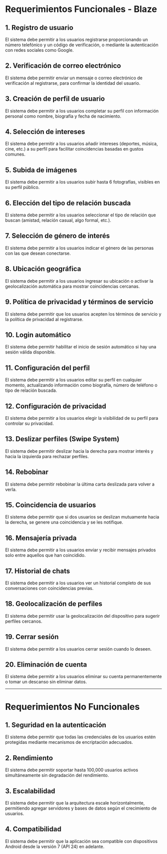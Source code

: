 # Requerimientos Funcionales - Blaze

## 1. Registro de usuario
El sistema debe permitir a los usuarios registrarse proporcionando un número telefónico y un código de verificación, o mediante la autenticación con redes sociales como Google.

## 2. Verificación de correo electrónico
El sistema debe permitir enviar un mensaje o correo electrónico de verificación al registrarse, para confirmar la identidad del usuario.

## 3. Creación de perfil de usuario
El sistema debe permitir a los usuarios completar su perfil con información personal como nombre, biografía y fecha de nacimiento.

## 4. Selección de intereses
El sistema debe permitir a los usuarios añadir intereses (deportes, música, cine, etc.) a su perfil para facilitar coincidencias basadas en gustos comunes.

## 5. Subida de imágenes
El sistema debe permitir a los usuarios subir hasta 6 fotografías, visibles en su perfil público.

## 6. Elección del tipo de relación buscada
El sistema debe permitir a los usuarios seleccionar el tipo de relación que buscan (amistad, relación casual, algo formal, etc.).

## 7. Selección de género de interés
El sistema debe permitir a los usuarios indicar el género de las personas con las que desean conectarse.

## 8. Ubicación geográfica
El sistema debe permitir a los usuarios ingresar su ubicación o activar la geolocalización automática para mostrar coincidencias cercanas.

## 9. Política de privacidad y términos de servicio
El sistema debe permitir que los usuarios acepten los términos de servicio y la política de privacidad al registrarse.

## 10. Login automático
El sistema debe permitir habilitar el inicio de sesión automático si hay una sesión válida disponible.

## 11. Configuración del perfil
El sistema debe permitir a los usuarios editar su perfil en cualquier momento, actualizando información como biografía, número de teléfono o tipo de relación buscada.

## 12. Configuración de privacidad
El sistema debe permitir a los usuarios elegir la visibilidad de su perfil para controlar su privacidad.

## 13. Deslizar perfiles (Swipe System)
El sistema debe permitir deslizar hacia la derecha para mostrar interés y hacia la izquierda para rechazar perfiles.

## 14. Rebobinar
El sistema debe permitir rebobinar la última carta deslizada para volver a verla.

## 15. Coincidencia de usuarios
El sistema debe permitir que si dos usuarios se deslizan mutuamente hacia la derecha, se genere una coincidencia y se les notifique.

## 16. Mensajería privada
El sistema debe permitir a los usuarios enviar y recibir mensajes privados solo entre aquellos que han coincidido.

## 17. Historial de chats
El sistema debe permitir a los usuarios ver un historial completo de sus conversaciones con coincidencias previas.

## 18. Geolocalización de perfiles
El sistema debe permitir usar la geolocalización del dispositivo para sugerir perfiles cercanos.

## 19. Cerrar sesión
El sistema debe permitir a los usuarios cerrar sesión cuando lo deseen.

## 20. Eliminación de cuenta
El sistema debe permitir a los usuarios eliminar su cuenta permanentemente o tomar un descanso sin eliminar datos.

---

# Requerimientos No Funcionales

## 1. Seguridad en la autenticación
El sistema debe permitir que todas las credenciales de los usuarios estén protegidas mediante mecanismos de encriptación adecuados.

## 2. Rendimiento
El sistema debe permitir soportar hasta 100,000 usuarios activos simultáneamente sin degradación del rendimiento.

## 3. Escalabilidad
El sistema debe permitir que la arquitectura escale horizontalmente, permitiendo agregar servidores y bases de datos según el crecimiento de usuarios.

## 4. Compatibilidad
El sistema debe permitir que la aplicación sea compatible con dispositivos Android desde la versión 7 (API 24) en adelante.

